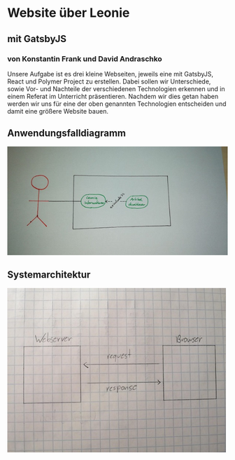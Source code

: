 # Website über Leonie
## mit GatsbyJS 
### von Konstantin Frank und David Andraschko

Unsere Aufgabe ist es drei kleine Webseiten, jeweils eine mit GatsbyJS, React und Polymer Project zu erstellen.
Dabei sollen wir Unterschiede, sowie Vor- und Nachteile der verschiedenen Technologien erkennen und 
in einem Referat im Unterricht präsentieren. Nachdem wir dies getan haben werden wir uns für eine der 
oben genannten Technologien entscheiden und damit eine größere Website bauen.

## Anwendungsfalldiagramm 
![use-case diagramm](images/use-case.jpeg)

## Systemarchitektur
![systemarchitektur](images/architecture.jpeg)